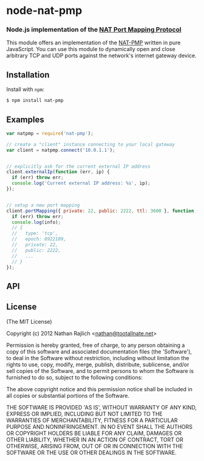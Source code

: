 node-nat-pmp
============
### Node.js implementation of the [NAT Port Mapping Protocol][wikipedia]

This module offers an implementation of the [NAT-PMP][protocol] written in
pure JavaScript. You can use this module to dynamically open and close arbitrary
TCP and UDP ports against the network's internet gateway device.


Installation
------------

Install with `npm`:

``` bash
$ npm install nat-pmp
```


Examples
--------

``` js
var natpmp = require('nat-pmp');

// create a "client" instance connecting to your local gateway
var client = natpmp.connect('10.0.1.1');


// explicitly ask for the current external IP address
client.externalIp(function (err, ip) {
  if (err) throw err;
  console.log('Current external IP address: %s', ip);
});


// setup a new port mapping
client.portMapping({ private: 22, public: 2222, ttl: 3600 }, function (err, info) {
  if (err) throw err;
  console.log(info);
  // {
  //   type: 'tcp',
  //   epoch: 8922109,
  //   private: 22,
  //   public: 2222,
  //   ...
  // }
});
```


API
---




License
-------

(The MIT License)

Copyright (c) 2012 Nathan Rajlich &lt;nathan@tootallnate.net&gt;

Permission is hereby granted, free of charge, to any person obtaining
a copy of this software and associated documentation files (the
'Software'), to deal in the Software without restriction, including
without limitation the rights to use, copy, modify, merge, publish,
distribute, sublicense, and/or sell copies of the Software, and to
permit persons to whom the Software is furnished to do so, subject to
the following conditions:

The above copyright notice and this permission notice shall be
included in all copies or substantial portions of the Software.

THE SOFTWARE IS PROVIDED 'AS IS', WITHOUT WARRANTY OF ANY KIND,
EXPRESS OR IMPLIED, INCLUDING BUT NOT LIMITED TO THE WARRANTIES OF
MERCHANTABILITY, FITNESS FOR A PARTICULAR PURPOSE AND NONINFRINGEMENT.
IN NO EVENT SHALL THE AUTHORS OR COPYRIGHT HOLDERS BE LIABLE FOR ANY
CLAIM, DAMAGES OR OTHER LIABILITY, WHETHER IN AN ACTION OF CONTRACT,
TORT OR OTHERWISE, ARISING FROM, OUT OF OR IN CONNECTION WITH THE
SOFTWARE OR THE USE OR OTHER DEALINGS IN THE SOFTWARE.


[wikipedia]: http://wikipedia.org/wiki/NAT_Port_Mapping_Protocol
[protocol]: http://tools.ietf.org/html/draft-cheshire-nat-pmp-03
